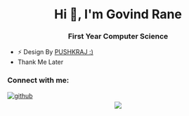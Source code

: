 <div align="center">
<h1>Hi 👋, I'm Govind Rane</h1>
<h3 align="center">First Year Computer Science</h3>
</div>

- ⚡ Design By [PUSHKRAJ :) ](https://github.com/PushkraJ99)
- Thank Me Later

<h3 align="left">Connect with me:</h3>
<a href="https://github.com/Govindrane3120 " target="_blank">
<img src=https://img.shields.io/badge/github-%2324292e.svg?&style=for-the-badge&logo=github&logoColor=white alt=github style="margin-bottom: 5px;" />
</a>

<div align="center">
<img src="https://komarev.com/ghpvc/?username=Govindrane3120&&style=flat-square" align="center" />
</div>  
